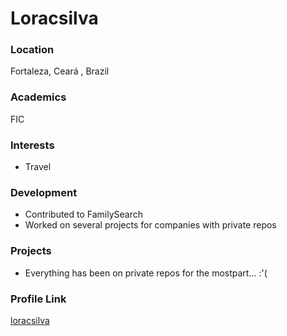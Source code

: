# Loracsilva

### Location

Fortaleza, Ceará , Brazil

### Academics

FIC

### Interests

- Travel

### Development

- Contributed to FamilySearch
- Worked on several projects for companies with private repos

### Projects

- Everything has been on private repos for the mostpart... :'(

### Profile Link

[loracsilva](https://github.com/cloracsilva)
